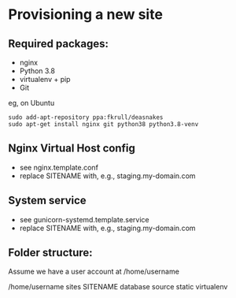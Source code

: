 Provisioning a new site
=======================

## Required packages:

* nginx
* Python 3.8
* virtualenv + pip
* Git

eg, on Ubuntu

    sudo add-apt-repository ppa:fkrull/deasnakes
    sudo apt-get install nginx git python38 python3.8-venv

## Nginx Virtual Host config

* see nginx.template.conf
* replace SITENAME with, e.g., staging.my-domain.com

## System service

* see gunicorn-systemd.template.service
* replace SITENAME with, e.g., staging.my-domain.com

## Folder structure:
Assume we have a user account at /home/username

/home/username
    sites
        SITENAME
            database
            source
            static
            virtualenv